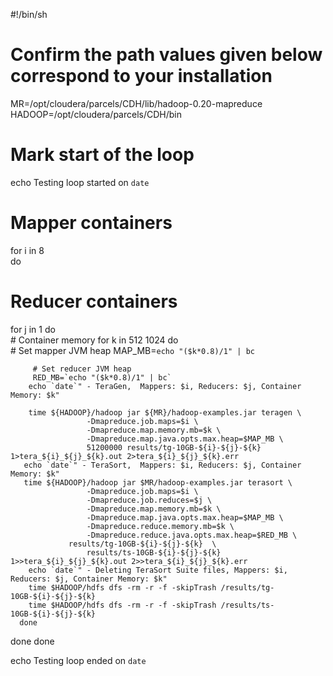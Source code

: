 #!/bin/sh
# Confirm the path values given below correspond to your installation

MR=/opt/cloudera/parcels/CDH/lib/hadoop-0.20-mapreduce
HADOOP=/opt/cloudera/parcels/CDH/bin

# Mark start of the loop
echo Testing loop started on `date`

# Mapper containers
for i in 8    
do
   # Reducer containers
   for j in 1 
   do                 
      # Container memory
      for k in 512 1024 
      do                         
         # Set mapper JVM heap 
         MAP_MB=`echo "($k*0.8)/1" | bc` 

         # Set reducer JVM heap 
         RED_MB=`echo "($k*0.8)/1" | bc`
        echo `date`" - TeraGen,  Mappers: $i, Reducers: $j, Container Memory: $k"

        time ${HADOOP}/hadoop jar ${MR}/hadoop-examples.jar teragen \
                     -Dmapreduce.job.maps=$i \
                     -Dmapreduce.map.memory.mb=$k \
                     -Dmapreduce.map.java.opts.max.heap=$MAP_MB \
                     51200000 results/tg-10GB-${i}-${j}-${k} 1>tera_${i}_${j}_${k}.out 2>tera_${i}_${j}_${k}.err                       
       echo `date`" - TeraSort,  Mappers: $i, Reducers: $j, Container Memory: $k"
       time ${HADOOP}/hadoop jar $MR/hadoop-examples.jar terasort \
                     -Dmapreduce.job.maps=$i \
                     -Dmapreduce.job.reduces=$j \
                     -Dmapreduce.map.memory.mb=$k \
                     -Dmapreduce.map.java.opts.max.heap=$MAP_MB \
                     -Dmapreduce.reduce.memory.mb=$k \
                     -Dmapreduce.reduce.java.opts.max.heap=$RED_MB \
	             results/tg-10GB-${i}-${j}-${k}  \
                     results/ts-10GB-${i}-${j}-${k} 1>>tera_${i}_${j}_${k}.out 2>>tera_${i}_${j}_${k}.err                         
        echo `date`" - Deleting TeraSort Suite files, Mappers: $i, Reducers: $j, Container Memory: $k"
        time $HADOOP/hdfs dfs -rm -r -f -skipTrash /results/tg-10GB-${i}-${j}-${k}                         
        time $HADOOP/hdfs dfs -rm -r -f -skipTrash /results/ts-10GB-${i}-${j}-${k}                 
      done
   done
done

echo Testing loop ended on `date`
